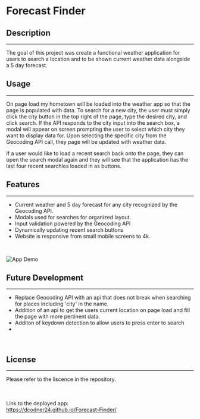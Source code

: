 # Forecast Finder

## Description
---

The goal of this project was create a functional weather application for users to search a location and to be shown current weather data alongside a 5 day forecast.
<br>

## Usage
---
On page load my hometown will be loaded into the weather app so that the page is populated with data. To search for a new city, the user must simply click the city button in the top right of the page, type the desired city, and click search. If the API responds to the city input into the search box, a modal will appear on screen prompting the user to select which city they want to display data for. Upon selecting the specific city from the Geocoding API call, they page will be updated with weather data. 

If a user would like to load a recent search back onto the page, they can open the search modal again and they will see that the application has the last four recent searchles loaded in as buttons.
<br>

## Features
---
<ul>
<li>Current weather and 5 day forecast for any city recognized by the Geocoding API.</li>
<li>Modals used for searches for organized layout.</li>
<li>Input validation powered by the Geocoding API</li>
<li>Dynamically updating recent search buttons</li>
<li>Website is responsive from small mobile screens to 4k.</li>
</ul>
<br>


![App Demo](./assets/images/Forecast%20Finder%20Demo.gif)

## Future Development
---
<ul>
<li>Replace Geocoding API with an api that does not break when searching for places including 'city' in the name.</li>
<li>Addition of an api to get the users current location on page load and fill the page with more pertinent data.</li>
<li>Additon of keydown detection to allow users to press enter to search<li>
</ul>
<br>

## License
---

Please refer to the liscence in the repository.

<br><br>
Link to the deployed app:<br>
https://dcodner24.github.io/Forecast-Finder/